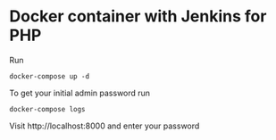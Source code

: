 # Docker container with Jenkins for PHP

Run

```
docker-compose up -d
```

To get your initial admin password run

```
docker-compose logs
```

Visit http://localhost:8000 and enter your password
